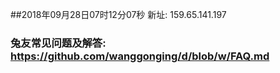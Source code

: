 ##2018年09月28日07时12分07秒 新址: 159.65.141.197
### 兔友常见问题及解答: https://github.com/wanggonging/d/blob/w/FAQ.md
